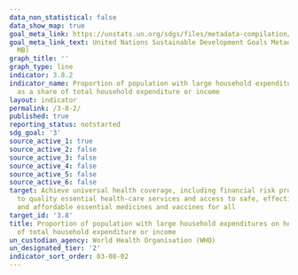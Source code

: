 ```yaml
---
data_non_statistical: false
data_show_map: true
goal_meta_link: https://unstats.un.org/sdgs/files/metadata-compilation/Metadata-Goal-3.pdf
goal_meta_link_text: United Nations Sustainable Development Goals Metadata (PDF 4.0
  MB)
graph_title: ''
graph_type: line
indicator: 3.8.2
indicator_name: Proportion of population with large household expenditures on health
  as a share of total household expenditure or income
layout: indicator
permalink: /3-8-2/
published: true
reporting_status: notstarted
sdg_goal: '3'
source_active_1: true
source_active_2: false
source_active_3: false
source_active_4: false
source_active_5: false
source_active_6: false
target: Achieve universal health coverage, including financial risk protection, access
  to quality essential health-care services and access to safe, effective, quality
  and affordable essential medicines and vaccines for all
target_id: '3.8'
title: Proportion of population with large household expenditures on health as a share
  of total household expenditure or income
un_custodian_agency: World Health Organisation (WHO)
un_designated_tier: '2'
indicator_sort_order: 03-08-02
---
```

